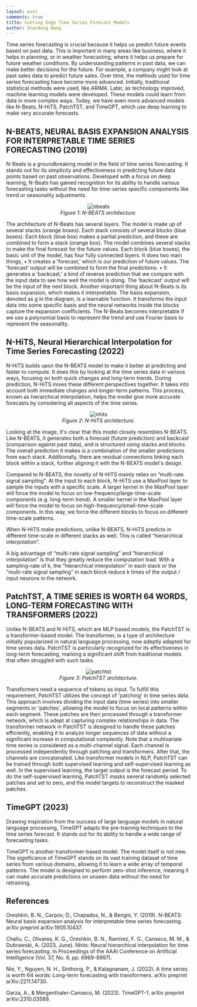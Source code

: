 ```yaml
---
layout: post
comments: true
title: Cutting Edge Time Series Forecast Models
author: Shaodong Wang
---
```


Time series forecasting is crucial because it helps us predict future events based on past data. This is important in many areas like business, where it helps in planning, or in weather forecasting, where it helps us prepare for future weather conditions. By understanding patterns in past data, we can make better decisions for the future. For example, a company might look at past sales data to predict future sales.
Over time, the methods used for time series forecasting have become more advanced. Initially, traditional statistical methods were used, like ARIMA. Later, as technology improved, machine learning models were developed. These models could learn from data in more complex ways. Today, we have even more advanced models like N-Beats, N-HiTS, PatchTST, and TimeGPT, which use deep learning to make very accurate forecasts.

## N-BEATS, NEURAL BASIS EXPANSION ANALYSIS FOR INTERPRETABLE TIME SERIES FORECASTING (2019)
N-Beats is a groundbreaking model in the field of time series forecasting. It stands out for its simplicity and effectiveness in predicting future data points based on past observations. Developed with a focus on deep learning, N-Beats has gained recognition for its ability to handle various forecasting tasks without the need for time-series specific components like trend or seasonality adjustments.

<div style="text-align: center">
  <img src="{{ site.url }}{{ site.baseurl }}/assets/images/ts_forecast_models/N_BEATS.png" 
  alt="nbeats">
  <figcaption><em> Figure 1: N-BEATS architecture. </em></figcaption>
</div>
 
The architecture of N-Beats has several layers. The model is made up of several stacks (orange boxes). Each stack consists of several blocks (blue boxes). Each block (blue box) makes a partial prediction, and these are combined to form a stack (orange box). The model combines several stacks to make the final forecast for the future values.
Each block (blue boxes), the basic unit of the model, has four fully connected layers. It does two main things, 
•	It creates a 'forecast,' which is our prediction of future values. The ‘forecast’ output will be combined to form the final predictions. 
•	It generates a 'backcast,' a kind of reverse prediction that we compare with the input data to see how well the model is doing. The ‘backcast’ output will be the input of the next block.
Another important thing about N-Beats is its basis expansion, which makes it interpretable. The basis expansion, denoted as g in the diagram, is a learnable function. It transforms the input data into some specific basis and the neural networks inside the blocks capture the expansion coefficients. The N-Beats becomes interpretable if we use a polynomial basis to represent the trend and use Fourier basis to represent the seasonality. 

## N-HiTS, Neural Hierarchical Interpolation for Time Series Forecasting (2022)
N-HiTS builds upon the N-BEATS model to make it better at predicting and faster to compute. It does this by looking at the time series data in various ways, focusing on both quick changes and long-term trends. During prediction, N-HiTS mixes these different perspectives together. It takes into account both immediate changes and longer-term patterns. This process, known as hierarchical interpolation, helps the model give more accurate forecasts by considering all aspects of the time series.

<div style="text-align: center">
  <img src="{{ site.url }}{{ site.baseurl }}/assets/images/ts_forecast_models/NHITS.png" 
  alt="nhits">
  <figcaption><em> Figure 2: N-HiTS architecture. </em></figcaption>
</div>

Looking at the image, it's clear that this model closely resembles N-BEATS. Like N-BEATS, it generates both a forecast (future prediction) and backcast (comparison against past data), and is structured using stacks and blocks. The overall prediction it makes is a combination of the smaller predictions from each stack. Additionally, there are residual connections linking each block within a stack, further aligning it with the N-BEATS model's design.

Compared to N-BEATS, the novelty of N-HiTS mainly relies on “multi-rate signal sampling”. At the input to each block, N-HiTS use a MaxPool layer to sample the inputs with a specific scale. A larger kernel in the MaxPool layer will force the model to focus on low-frequency/large-time-scale components (e.g. long-term trend). A smaller kernel in the MaxPool layer will force the model to focus on high-frequency/small-time-scale components. In this way, we force the different blocks to focus on different time-scale patterns. 

When N-HiTS make predictions, unlike N-BEATS, N-HiTS predicts in different time-scale in different stacks as well. This is called “hierarchical interpolation”. 

A big advantage of “multi-rate signal sampling” and “hierarchical interpolation” is that they greatly reduce the computation load. With a sampling-rate of k, the “hierarchical interpolation” in each stack or the “multi-rate signal sampling” in each block reduce k times of the output / input neurons in the network. 


## PatchTST, A TIME SERIES IS WORTH 64 WORDS, LONG-TERM FORECASTING WITH TRANSFORMERS (2022) 
Unlike N-BEATS and N-HiTS, which are MLP based models, the PatchTST is a transformer-based model. The transformer, is a type of architecture initially popularized in natural language processing, now adeptly adapted for time series data. PatchTST is particularly recognized for its effectiveness in long-term forecasting, marking a significant shift from traditional models that often struggled with such tasks. 

<div style="text-align: center">
  <img src="{{ site.url }}{{ site.baseurl }}/assets/images/ts_forecast_models/PatchTST.png" 
  alt="patchtst">
  <figcaption><em> Figure 3: PatchTST architecture. </em></figcaption>
</div>

Transformers need a sequence of tokens as input. To fulfill this requirement, PatchTST utilizes the concept of 'patching' in time series data. This approach involves dividing the input data (time series) into smaller segments or 'patches', allowing the model to focus on local patterns within each segment. These patches are then processed through a transformer network, which is adept at capturing complex relationships in data. The transformer network in PatchTST is designed to handle these patches efficiently, enabling it to analyze longer sequences of data without a significant increase in computational complexity. 
Note that a multivariate time series is considered as a multi-channel signal. Each channel is processed independently through patching and transformers. After that, the channels are concatenated.
Like transformer models in NLP, PatchTST can be trained through both supervised learning and self-supervised learning as well. In the supervised learning, the target output is the forecast period. To do the self-supervised learning, PatchTST masks several randomly selected patches and set to zero, and the model targets to reconstruct the masked patches. 

## TimeGPT (2023)
Drawing inspiration from the success of large language models in natural language processing, TimeGPT adapts the pre-training techniques to the time series forecast. It stands out for its ability to handle a wide range of forecasting tasks.

TimeGPT is another transformer-based model. The model itself is not new. The significance of TimeGPT stands on its vast training dataset of time series from various domains, allowing it to learn a wide array of temporal patterns. The model is designed to perform zero-shot inference, meaning it can make accurate predictions on unseen data without the need for retraining. 

## References
Oreshkin, B. N., Carpov, D., Chapados, N., & Bengio, Y. (2019). N-BEATS: Neural basis expansion analysis for interpretable time series forecasting. arXiv preprint arXiv:1905.10437.

Challu, C., Olivares, K. G., Oreshkin, B. N., Ramirez, F. G., Canseco, M. M., & Dubrawski, A. (2023, June). Nhits: Neural hierarchical interpolation for time series forecasting. In Proceedings of the AAAI Conference on Artificial Intelligence (Vol. 37, No. 6, pp. 6989-6997).

Nie, Y., Nguyen, N. H., Sinthong, P., & Kalagnanam, J. (2022). A time series is worth 64 words: Long-term forecasting with transformers. arXiv preprint arXiv:2211.14730.

Garza, A., & Mergenthaler-Canseco, M. (2023). TimeGPT-1. arXiv preprint arXiv:2310.03589.



